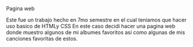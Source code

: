 Pagina web

Este fue un trabajo hecho en 7mo semestre en el cual teniamos que hacer uso basico de HTMLy CSS
En este caso decidi hacer una pagina web donde muestro algunos de mi albumes favoritos así como
algunas de mis canciones favoritas de estos.
